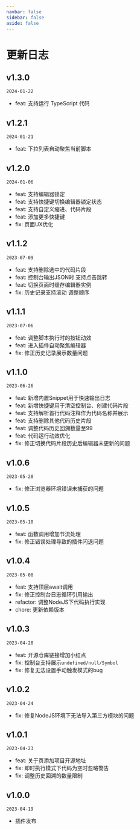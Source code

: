 ```yaml
---
navbar: false
sidebar: false
aside: false
---
```


# 更新日志

## v1.3.0

`2024-01-22`

- feat: 支持运行 TypeScript 代码

## v1.2.1

`2024-01-21`

- feat: 下拉列表自动聚焦当前脚本

## v1.2.0

`2024-01-06`

- feat: 支持编辑器锁定
- feat: 支持快捷键切换编辑器锁定状态
- feat: 支持自定义缩进、代码片段
- feat: 添加更多快捷键
- fix: 页面UX优化

## v1.1.2

`2023-07-09`

- feat: 支持删除选中的代码片段
- feat: 控制台输出JSON时 支持点击跳转
- feat: 切换页面时缓存编辑器实例
- fix: 历史记录支持滚动 调整顺序

## v1.1.1

`2023-07-06`

- feat: 调整脚本执行时的按钮动效
- feat: 进入插件自动聚焦编辑器
- fix: 修正历史记录展示数量问题

## v1.1.0

`2023-06-26`

- feat: 新增内置Snippet用于快速输出日志
- feat: 新增快捷键用于清空控制台、创建代码片段
- feat: 支持解析首行代码注释作为代码名称并展示
- feat: 支持删除其他代码历史片段
- feat: 调整代码历史回溯数量至99
- feat: 代码运行动效优化
- fix: 修正切换代码片段历史后编辑器未更新的问题

## v1.0.6

`2023-05-20`

- fix: 修正浏览器环境错误未捕获的问题

## v1.0.5

`2023-05-10`

- feat: 函数调用增加节流处理
- fix: 修正错误处理导致的插件闪退问题

## v1.0.4

`2023-05-08`

- feat: 支持顶层await调用
- fix: 修正控制台日志循环引用输出
- refactor: 调整NodeJS下代码执行实现
- chore: 更新依赖版本

## v1.0.3

`2023-04-28`

- feat: 开源仓库链接增加小红点
- fix: 控制台支持展示`undefined/null/Symbol`
- fix: 修复无法设置手动触发模式的bug

## v1.0.2

`2023-04-24`

- fix: 修复NodeJS环境下无法导入第三方模块的问题

## v1.0.1

`2023-04-23`

- feat: 关于页添加项目开源地址
- fix: 即时执行模式下代码为空时忽略警告
- fix: 调整历史回溯的数量限制

## v1.0.0

`2023-04-19`

- 插件发布
